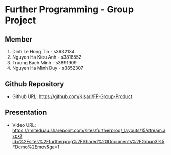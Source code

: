 # Further Programming - Group Project
## Member
1. Dinh Le Hong Tin - s3932134
2. Nguyen Ha Kieu Anh - s3818552
3. Truong Bach Minh - s3891909
4. Nguyen Ha Minh Duy - s3852307
## Github Repository
- Github URL: https://github.com/Kisari/FP-Group-Product
## Presentation
- Video URL: https://rmiteduau.sharepoint.com/sites/furtherprog/_layouts/15/stream.aspx?id=%2Fsites%2Ffurtherprog%2FShared%20Documents%2FGroup3%5FDemo%2Emov&ga=1 

